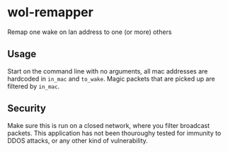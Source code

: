 # wol-remapper
Remap one wake on lan address to one (or more) others

## Usage
Start on the command line with no arguments, all mac addresses are hardcoded in `in_mac` and `to_wake`. Magic packets that are picked up are filtered by `in_mac`.

## Security
Make sure this is run on a closed network, where you filter broadcast packets. This application has not been thouroughy tested for immunity to DDOS attacks, or any other kind of vulnerability.
